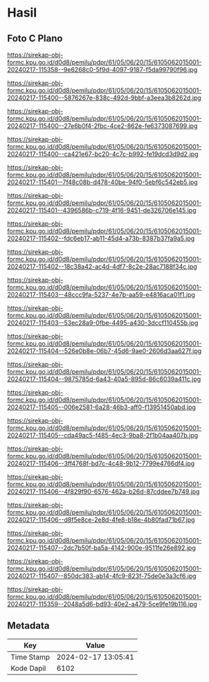 # Hasil

## Foto C Plano

https://sirekap-obj-formc.kpu.go.id/d0d8/pemilu/pdpr/61/05/06/20/15/6105062015001-20240217-115358--9e6268c0-5f9d-4097-9187-f5da99790f96.jpg

https://sirekap-obj-formc.kpu.go.id/d0d8/pemilu/pdpr/61/05/06/20/15/6105062015001-20240217-115400--5876267e-838c-492d-9bbf-a3eea3b8262d.jpg

https://sirekap-obj-formc.kpu.go.id/d0d8/pemilu/pdpr/61/05/06/20/15/6105062015001-20240217-115400--27e6b0f4-2fbc-4ce2-862e-fe6373087699.jpg

https://sirekap-obj-formc.kpu.go.id/d0d8/pemilu/pdpr/61/05/06/20/15/6105062015001-20240217-115400--ca421e67-bc20-4c7c-b992-fe19dcd3d9d2.jpg

https://sirekap-obj-formc.kpu.go.id/d0d8/pemilu/pdpr/61/05/06/20/15/6105062015001-20240217-115401--7f48c08b-d478-40be-94f0-5ebf6c542eb5.jpg

https://sirekap-obj-formc.kpu.go.id/d0d8/pemilu/pdpr/61/05/06/20/15/6105062015001-20240217-115401--4396586b-c719-4f16-9451-de326706e145.jpg

https://sirekap-obj-formc.kpu.go.id/d0d8/pemilu/pdpr/61/05/06/20/15/6105062015001-20240217-115402--fdc6eb17-ab11-45d4-a73b-8387b37fa9a5.jpg

https://sirekap-obj-formc.kpu.go.id/d0d8/pemilu/pdpr/61/05/06/20/15/6105062015001-20240217-115402--18c38a42-ac4d-4df7-8c2e-28ac7188f34c.jpg

https://sirekap-obj-formc.kpu.go.id/d0d8/pemilu/pdpr/61/05/06/20/15/6105062015001-20240217-115403--48ccc9fa-5237-4e7b-aa59-e4816aca01f1.jpg

https://sirekap-obj-formc.kpu.go.id/d0d8/pemilu/pdpr/61/05/06/20/15/6105062015001-20240217-115403--53ec28a9-0fbe-4495-a430-3dccf110455b.jpg

https://sirekap-obj-formc.kpu.go.id/d0d8/pemilu/pdpr/61/05/06/20/15/6105062015001-20240217-115404--526e0b8e-06b7-45d6-9ae0-2606d3aa627f.jpg

https://sirekap-obj-formc.kpu.go.id/d0d8/pemilu/pdpr/61/05/06/20/15/6105062015001-20240217-115404--9875785d-6a43-40a5-895d-86c6039a411c.jpg

https://sirekap-obj-formc.kpu.go.id/d0d8/pemilu/pdpr/61/05/06/20/15/6105062015001-20240217-115405--006e2581-6a28-46b3-aff0-f13951450abd.jpg

https://sirekap-obj-formc.kpu.go.id/d0d8/pemilu/pdpr/61/05/06/20/15/6105062015001-20240217-115405--cda49ac5-f485-4ec3-9ba8-2f1b04aa407b.jpg

https://sirekap-obj-formc.kpu.go.id/d0d8/pemilu/pdpr/61/05/06/20/15/6105062015001-20240217-115406--3ff4768f-bd7c-4c48-9b12-7799e4766df4.jpg

https://sirekap-obj-formc.kpu.go.id/d0d8/pemilu/pdpr/61/05/06/20/15/6105062015001-20240217-115406--4f829f90-6576-462a-b26d-87cddee7b749.jpg

https://sirekap-obj-formc.kpu.go.id/d0d8/pemilu/pdpr/61/05/06/20/15/6105062015001-20240217-115406--d8f5e8ce-2e8d-4fe8-b18e-4b80fad71b67.jpg

https://sirekap-obj-formc.kpu.go.id/d0d8/pemilu/pdpr/61/05/06/20/15/6105062015001-20240217-115407--2dc7b50f-ba5a-4142-900e-9511fe26e892.jpg

https://sirekap-obj-formc.kpu.go.id/d0d8/pemilu/pdpr/61/05/06/20/15/6105062015001-20240217-115407--850dc383-ab14-4fc9-823f-75de0e3a3cf6.jpg

https://sirekap-obj-formc.kpu.go.id/d0d8/pemilu/pdpr/61/05/06/20/15/6105062015001-20240217-115359--2048a5d6-bd93-40e2-a479-5ce9fe19b116.jpg


## Metadata

| Key        | Value               |
| ---------- | ------------------- |
| Time Stamp | 2024-02-17 13:05:41 |
| Kode Dapil | 6102                |



